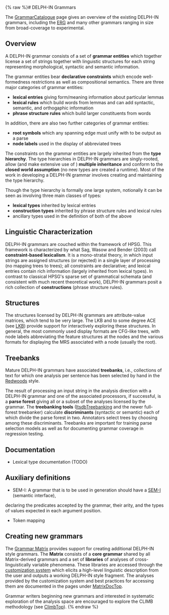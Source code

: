{% raw %}# DELPH-IN Grammars

The [GrammarCatalogue](https://delph-in.github.io/docs/grammars/GrammarCatalogue) page gives an overview of the
existing DELPH-IN grammars, including the
[ERG](http://www.delph-in.net/erg) and many other grammars ranging in
size from broad-coverage to experimental.

## Overview

A DELPH-IN grammar consists of a set of **grammar entities** which
together license a set of strings together with linguistic structures
for each string representing morphological, syntactic and semantic
information.

The grammar entities bear **declarative constraints** which encode
well-formedness restrictions as well as compositional semantics. There
are three major categories of grammar entities:

- **lexical entries** giving form/meaning information about particular
lemmas
- **lexical rules** which build words from lemmas and can add
syntactic, semantic, and orthogaphic information
- **phrase structure rules** which build larger constituents from
words

In addition, there are also two further categories of grammar entities:

- **root symbols** which any spanning edge must unify with to be
output as a parse
- **node labels** used in the display of abbreviated trees

The constraints on the grammar entities are largely inherited from the
**type hierarchy**. The type hierarchies in DELPH-IN grammars are
singly-rooted, allow (and make extensive use of ) **multiple
inheritance** and conform to the **closed world assumption** (no new
types are created a runtime). Most of the work in developing a DELPH-IN
grammar involves creating and maintaining the type hierarchy.

Though the type hierarchy is formally one large system, notionally it
can be seen as involving three main classes of types:

- **lexical types** inherited by lexical entries
- **construction types** inherited by phrase structure rules and
lexical rules
- ancillary types used in the definition of both of the above

## Linguistic Characterization

DELPH-IN grammars are couched within the framework of HPSG. This
framework is characterized by what Sag, Wasow and Bender (2003) call
**constraint-based lexicalism**. It is a mono-stratal theory, in which
input strings are assigned structures (or rejected) in a single layer of
processing (no mapping trees to trees); all constraints are declarative;
and lexical entries contain rich information (largely inherited from
lexical types). In contrast to classical HPSG's sparse set of
grammatical schemata (and consistent with much recent theoretical work),
DELPH-IN grammars posit a rich collection of **constructions** (phrase
structure rules).

## Structures

The structures licensed by DELPH-IN grammars are attribute-value
matrices, which tend to be very large. The LKB and to some degree ACE
(see [LKB](https://delph-in.github.io/docs/howto/DelphinTutorial_Processing)) provide support for
interactively exploring these structures. In general, the most commonly
used display formats are CFG-like trees, with node labels abbreviating
the feature structures at the nodes and the various formats for
displaying the MRS associated with a node (usually the root).

## Treebanks

Mature DELPH-IN grammars have associated **treebanks**, i.e.,
collections of text for which one analysis per sentence has been
selected by hand in the [Redwoods](https://delph-in.github.io/docs/garage/RedwoodsTop) style.

The result of processing an input string in the analysis direction with
a DELPH-IN grammar and one of the associated processors, if successful,
is a **parse forest** giving all or a subset of the analyses licensed by
the grammar. The **treebanking tools**
([ItsdbTreebanking](https://delph-in.github.io/docs/tools/ItsdbTreebanking) and the newer full-forest
treebanker) calculate **discriminants** (syntactic or semantic) each of
which divide the parse forest in two. Annotators select trees by
choosing among these discriminants. Treebanks are important for training
parse selection models as well as for documenting grammar coverage in
regression testing.

## Documentation

- Lexical type documentation (TODO)

## Auxiliary definitions

- SEM-I: A grammar that is to be used in generation should have a
[SEM-I](https://delph-in.github.io/docs/tools/RmrsSemi) (semantic interface),

declaring the predicates accepted by the grammar, their arity, and the
types of values expected in each argument position.

- Token mapping

## Creating new grammars

The [Grammar Matrix](http://www.delph-in.net/matrix) provides support
for creating additional DELPH-IN style grammars. The **Matrix** consists
of a **core grammar** shared by all Matrix-derived grammars and a set of
**libraries** of analyses of cross-linguistically variable phenomena.
These libraries are accessed through the [customization
system](http://www.delph-in.net/matrix) which elicits a high-level
linguistic description from the user and outputs a working DELPH-IN
style fragment. The analyses provided by the customization system and
best practices for accessing them are documented in the pages under
[MatrixDocTop](https://delph-in.github.io/docs/matrix/MatrixDocTop).

Grammar writers beginning new grammars and interested in systematic
exploration of the analysis space are encouraged to explore the CLIMB
methodology (see [ClimbTop](https://delph-in.github.io/docs/garage/ClimbTop)).
<update date omitted for speed>{% endraw %}